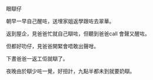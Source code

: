 眼瞓仔

朝早一早自己醒咗，送埋家姐返學跟咗去翠華。

返到屋企，見爸爸忙就自己瞓咗，但聽到爸爸call 會聲又醒咗。

但都好叻仔，見爸爸開緊會唔敢出聲咁。

下晝爸爸一返工佢就瞓了。

夜晚由於瞓少咗一覺，好扭計，九點半都未到就要奶瞓。
